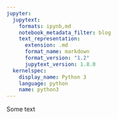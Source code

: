 ```yaml
---
jupyter:
  jupytext:
    formats: ipynb,md
    notebook_metadata_filter: blog
    text_representation:
      extension: .md
      format_name: markdown
      format_version: "1.2"
      jupytext_version: 1.8.0
  kernelspec:
    display_name: Python 3
    language: python
    name: python3
---
```


Some text
